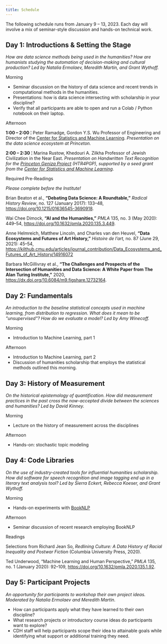 ```yaml
---
title: Schedule
---
```


The following schedule runs from January 9 – 13, 2023. Each day will involve a mix of seminar-style discussion and hands-on technical work.

## Day 1: Introductions & Setting the Stage

*How are data science methods being used in the humanities? How are humanists studying the automation of decision-making and cultural production? Led by Natalia Ermolaev, Meredith Martin, and Grant Wythoff.*

<span class="headlinks">Morning</span>

- Seminar discussion on the history of data science and recent trends in computational methods in the humanities.
- Presentations: how is data science intersecting with scholarship in your discipline?
- Verify that all participants are able to open and run a Colab / Python notebook on their laptop.

<span class="headlinks">Afternoon<span>

**1:00 – 2:00** ¦ Peter Ramadge, Gordon Y.S. Wu Professor of Engineering and Director of the [Center for Statistics and Machine Learning](https://csml.princeton.edu/). *Presentation on the data science ecosystem at Princeton.*

**2:00 – 2:30** ¦ Marina Rustow, Khedouri A. Zilkha Professor of Jewish Civilization in the Near East. *Presentation on Handwritten Text Recognition for the [Princeton Geniza Project](https://geniza.princeton.edu/en/) (HTR4PGP), supported by a seed grant from the [Center for Statistics and Machine Learning](https://csml.princeton.edu/news/eight-research-projects-receive-datax-funding#:-:text=htr4pgp).*

<span class="headlinks">Required Pre-Readings</span>

*Please complete before the Institute!*

Brian Beaton et al., **“Debating Data Science: A Roundtable,”** _Radical History Review_, no. 127 (January 2017): 133–48, <https://doi.org/10.1215/01636545-3690918>.

Wai Chee Dimock, **“AI and the Humanities,”** _PMLA_ 135, no. 3 (May 2020): 449–54, <https://doi.org/10.1632/pmla.2020.135.3.449>.

Anne Helmreich, Matthew Lincoln, and Charles van den Heuvel, **“Data Ecosystems and Futures of Art History,”** *Histoire de l’art,* no. 87 (June 29, 2021): 45–54, <https://kilthub.cmu.edu/articles/journal_contribution/Data_Ecosystems_and_Futures_of_Art_History/14916072>

Barbara McGillivray et al., **“The Challenges and Prospects of the Intersection of Humanities and Data Science: A White Paper from The Alan Turing Institute,”** 2020, <https://dx.doi.org/10.6084/m9.figshare.12732164>.

## Day 2: Fundamentals

*An introduction to the baseline statistical concepts used in machine learning, from distribution to regression. What does it mean to be "unsupervised"? How do we evaluate a model? Led by Amy Winecoff.*

<span class="headlinks">Morning</span>

- Introduction to Machine Learning, part 1

<span class="headlinks">Afternoon</span>

- Introduction to Machine Learning, part 2
- Discussion of humanities scholarship that employs the statistical methods outlined this morning.

## Day 3: History of Measurement

*On the historical epistemology of quantification. How did measurement practices in the past cross the now-accepted divide between the sciences and humanities? Led by David Kinney.*

<span class="headlinks">Morning</span>

- Lecture on the history of measurement across the disciplines

<span class="headlinks">Afternoon</span>

- Hands-on: stochastic topic modeling

## Day 4: Code Libraries

*On the use of industry-created tools for influential humanities scholarship. How did software for speech recognition and image tagging end up in a literary text analysis tool? Led by Sierra Eckert, Rebecca Koeser, and Grant Wythoff.*

<span class="headlinks">Morning</span>

- Hands-on experiments with [BookNLP](https://github.com/booknlp/booknlp)

<span class="headlinks">Afternoon</span>

- Seminar discussion of recent research employing BookNLP

<span class="headlinks">Readings</span>

Selections from Richard Jean So, *Redlining Culture: A Data History of Racial Inequality and Postwar Fiction* (Columbia University Press, 2020).

Ted Underwood, “Machine Learning and Human Perspective,” _PMLA_ 135, no. 1 (January 2020): 92–109, <https://doi.org/10.1632/pmla.2020.135.1.92>.

## Day 5: Participant Projects

*An opportunity for participants to workshop their own project ideas. Moderated by Natalia Ermolaev and Meredith Martin.*

- How can participants apply what they have learned to their own discipline?
- What research projects or introductory course ideas do participants want to explore?
- CDH staff will help participants scope their idea to attainable goals while identifying what support or additional training they need.